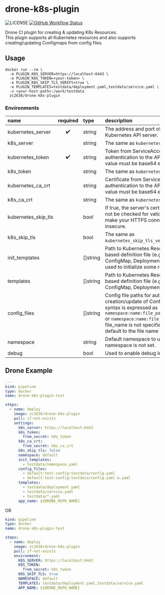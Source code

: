 # drone-k8s-plugin

![LICENSE](https://img.shields.io/github/license/zc2638/drone-k8s-plugin.svg?style=flat-square&color=blue)
[![GitHub Workflow Status](https://img.shields.io/github/actions/workflow/status/zc2638/drone-k8s-plugin/main.yml?branch=main&style=flat-square)](https://github.com/zc2638/drone-k8s-plugin/actions)


Drone CI plugin for creating & updating K8s Resources.  
This plugin supports all Kubernetes resources and also supports creating/updating Configmaps from config files.

## Usage

```shell
docker run --rm \
  -e PLUGIN_K8S_SERVER=https://localhost:6443 \
  -e PLUGIN_K8S_TOKEN=<your-token> \
  -e PLUGIN_K8S_SKIP_TLS_VERIFY=true \
  -e PLUGIN_TEMPLATES=testdata/deployment.yaml,testdata/service.yaml \
  -v <your-host-path>:/work/testdata
  zc2638/drone-k8s-plugin
```

### Environments

| name                | required | type     | description                                                                                                                                                                                                                                                                  |
|:--------------------|:--------:|:---------|:-----------------------------------------------------------------------------------------------------------------------------------------------------------------------------------------------------------------------------------------------------------------------------|
| kubernetes_server   |    ✔️    | string   | The address and port of the Kubernetes API server.                                                                                                                                                                                                                           |
| k8s_server          |    ️     | string   | The same as `kubernetes_server`.                                                                                                                                                                                                                                             |
| kubernetes_token    |    ✔️    | string   | Token from ServiceAccount for authentication to the API server. The value must be base64 encoded.                                                                                                                                                                            |
| k8s_token           |    ️     | string   | The same as `kubernetes_token`.                                                                                                                                                                                                                                              |
| kubernetes_ca_crt   |    ️     | string   | Certificate from ServiceAccount for authentication to the API server. The value must be base64 encoded.                                                                                                                                                                      |
| k8s_ca_crt          |    ️     | string   | The same as `kubernetes_ca_crt`.                                                                                                                                                                                                                                             |
| kubernetes_skip_tls |    ️     | bool     | If true, the server's certificate will not be checked for validity. This will make your HTTPS connections insecure.                                                                                                                                                          |
| k8s_skip_tls        |    ️     | bool     | The same as `kubernetes_skip_tls_verify`.                                                                                                                                                                                                                                    |
| init_templates      |    ️     | []string | Path to Kubernetes Resource yaml based definition file (e.g. ConfigMap, Deployment or others), used to initialize some resources.                                                                                                                                            |
| templates           |    ️     | []string | Path to Kubernetes Resource yaml based definition file (e.g. ConfigMap, Deployment or others).                                                                                                                                                                               |
| config_files        |    ️     | []string | Config file paths for automatic creation/update of ConfigMap.The syntax is expressed as `namespace:name:file_path:file_name` or `namespace:name:file_path`, when file_name is not specified, it will default to the file name of file_path.                                  |
| namespace           |    ️     | string   | Default namespace to use when namespace is not set.                                                                                                                                                                                                                          |
| debug               |    ️     | bool     | Used to enable debug level logging.                                                                                                                                                                                                                                          |

## Drone Example

```yaml
---
kind: pipeline
type: docker
name: drone-k8s-plugin-test

steps:
  - name: deploy
    image: zc2638/drone-k8s-plugin
    pull: if-not-exists
    settings:
      k8s_server: https://localhost:6443
      k8s_token:
        from_secret: k8s_token
      k8s_ca_crt:
        from_secret: k8s_ca_crt
      k8s_skip_tls: false
      namespace: default
      init_templates:
        - testdata/namespace.yaml
      config_files:
        - default:test-config:testdata/config.yaml
        - default:test-config:testdata/config.yaml:a.yaml
      templates:
        - testdata/deployment.yaml
        - testdata/service.yaml
        - testdata/*.yaml
      app_name: ${DRONE_REPO_NAME}
```

OR

```yaml
kind: pipeline
type: docker
name: drone-k8s-plugin-test

steps:
  - name: deploy
    image: zc2638/drone-k8s-plugin
    pull: if-not-exists
    environment:
      K8S_SERVER: https://localhost:6443
      K8S_TOKEN:
        from_secret: k8s_token
      K8S_SKIP_TLS: true
      NAMESPACE: default
      TEMPLATES: testdata/deployment.yaml,testdata/service.yaml
      APP_NAME: ${DRONE_REPO_NAME}
```